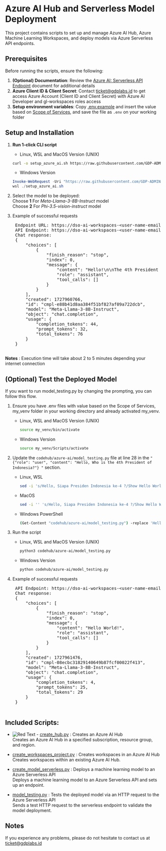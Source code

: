 # Azure AI Hub and Serverless Model Deployment

This project contains scripts to set up and manage Azure AI Hub, Azure Machine Learning Workspaces, and deploy models via Azure Serverless API endpoints.

## Prerequisites
Before running the scripts, ensure the following:
1. **(Optional) Documentation**: Review the [Azure AI: Serverless API Endpoint](https://docs.google.com/document/d/1WCm0Rdd552P_3OoerX-kHHNdPWfbNtpRX6oEbxj11Wc/edit?usp=sharing) document for additional details
2. **Azure Client ID & Client Secret**: Contact ticket@gdplabs.id to get access Azure Account (Client ID and Client Secret) with Azure AI Developer and gl-workspaces roles access
3. **Setup environment variables**: Copy [.env.example](.env.example) and insert the value based on [Scope of Services](https://docs.google.com/document/d/1WCm0Rdd552P_3OoerX-kHHNdPWfbNtpRX6oEbxj11Wc/edit#heading=h.lfdykfqkf1d5), and save the file as `.env` on your working folder

## Setup and Installation
1. **Run 1-click CLI script**
    - Linux, WSL and MacOS Version (UNIX)
    ```bash
    curl -o setup_azure_ai.sh https://raw.githubusercontent.com/GDP-ADMIN/codehub/main/azure-ai/setup_azure_ai.sh && chmod 755 setup_azure_ai.sh && bash setup_azure_ai.sh
    ```

    - Windows Version
    ```powershell
    Invoke-WebRequest -Uri "https://raw.githubusercontent.com/GDP-ADMIN/codehub/main/azure-ai/setup_azure_ai.sh" -OutFile "setup_azure_ai.sh"
    wsl ./setup_azure_ai.sh
    ```

2. Select the model to be deployed: \
   Choose **1** For *Meta-Llama-3-8B-Instruct* model \
   Choose **2** For *Phi-3.5-vision-instruct* model

3. Example of successful requests
    <pre>
    Endpoint URL: https://dso-ai-workspaces-&lt;user-name-email-gdplabs&gt;-meta-llama-3-8b-instruct.eastus2.models.ai.azure.com
    API Endpoint: https://dso-ai-workspaces-&lt;user-name-email-gdplabs&gt;-meta-llama-3-8b-instruct.eastus2.models.ai.azure.com/chat/completions
    Chat response:
    {
        "choices": [
            {
                "finish_reason": "stop",
                "index": 0,
                "message": {
                    "content": "Hello!\n\nThe 4th President of Indonesia was Abdurrahman Wahid, also known as Gus Dur. He served from May 20, 1999, to July 23, 2001.",
                    "role": "assistant",
                    "tool_calls": []
                }
            }
        ],
        "created": 1727960766,
        "id": "cmpl-e88b41d8aa384f51bf827af09a722dcb",
        "model": "Meta-Llama-3-8B-Instruct",
        "object": "chat.completion",
        "usage": {
            "completion_tokens": 44,
            "prompt_tokens": 32,
            "total_tokens": 76
        }
    }
    </pre>

**Notes** : Execution time will take about 2 to 5 minutes depending your internet connection

## (Optional) Test the Deployed Model
If you want to run model_testing.py by changing the prompting, you can follow this flow.
1. Ensure you have .env files with value based on the Scope of Services, my_venv folder in your working directory and already activated my_venv.   
    - Linux, WSL and MacOS Version (UNIX)
      ```bash
      source my_venv/bin/activate
      ``` 
    
    - Windows Version
      ```bash
      source my_venv/Scripts/activate
      ```
2. Update the `codehub/azure-ai/model_testing.py` file at line 28 in the `" {"role": "user", "content": "Hello, Who is the 4th President of Indonesia?"} "` section.
    - Linux, WSL
      ```bash
      sed -i 's/Hello, Siapa Presiden Indonesia ke-4 ?/Show Hello World!/' codehub/azure-ai/model_testing.py
      ```
    - MacOS
      ```bash
      sed -i '' 's/Hello, Siapa Presiden Indonesia ke-4 ?/Show Hello World!/' codehub/azure-ai/model_testing.py
      ```
    - Windows PowerShell
      ```bash
      (Get-Content "codehub/azure-ai/model_testing.py") -replace 'Hello, Siapa Presiden Indonesia ke-4 ?', 'Show Hello World!' | Set-Content "codehub/azure-ai/model_testing.py"
      ```
3. Run the script 
    - Linux, WSL and MacOS Version (UNIX)
      ```bash
      python3 codehub/azure-ai/model_testing.py
      ```
    - Windows Version
      ```bash
      python codehub/azure-ai/model_testing.py
      ```

4. Example of successful requests
    <pre>
    API Endpoint: https://dso-ai-workspaces-&lt;user-name-email-gdplabs&gt;-meta-llama-3-8b-instruct.eastus2.models.ai.azure.com/chat/completions
    Chat response:
    {
        "choices": [
            {
                "finish_reason": "stop",
                "index": 0,
                "message": {
                    "content": "Hello World!",
                    "role": "assistant",
                    "tool_calls": []
                }
            }
        ],
        "created": 1727961476,
        "id": "cmpl-08ecbc31829140649b87fcf00022f413",
        "model": "Meta-Llama-3-8B-Instruct",
        "object": "chat.completion",
        "usage": {
            "completion_tokens": 4,
            "prompt_tokens": 25,
            "total_tokens": 29
        }
    }
    </pre>


## Included Scripts:
- ![Red Text](https://img.shields.io/badge/Administrator%20Only-FF0000) - [create_hub.py](create_hub.py) : Creates an Azure AI Hub \
 Creates an Azure AI Hub in a specified subscription, resource group, and region.

- [create_workspaces_project.py](create_workspaces_project.py) : Creates workspaces in an Azure AI Hub \
Creates workspaces within an existing Azure AI Hub.

- [create_model_serverless.py](create_model_serverless.py) : Deploys a machine learning model to an Azure Serverless API \
Deploys a machine learning model to an Azure Serverless API and sets up an endpoint.

- [model_testing.py](model_testing.py) : Tests the deployed model via an HTTP request to the Azure Serverless API \
Sends a test HTTP request to the serverless endpoint to validate the model deployment.

## Notes
If you experience any problems, please do not hesitate to contact us at ticket@gdplabs.id